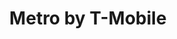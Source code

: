 ---
title: "Metro by T-Mobile"
url: /saint-petersburg/metro-by-t-mobile-54th-avenue-north/
shop: mobile phone
---
